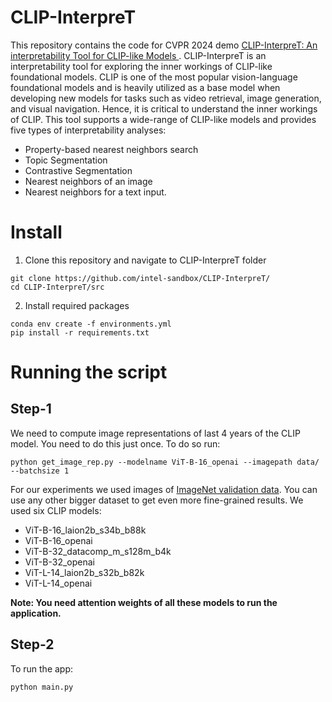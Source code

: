 # CLIP-InterpreT
This repository contains the code for CVPR 2024 demo [CLIP-InterpreT: An interpretability Tool for CLIP-like Models
](https://intellabs.github.io/multimodal_cognitive_ai/CLIP-InterpreT/). CLIP-InterpreT is an interpretability tool for exploring the inner workings of CLIP-like foundational models. CLIP is one of the most popular vision-language foundational models and is heavily utilized as a base model when developing new models for tasks such as video retrieval, image generation, and visual navigation. Hence, it is critical to understand the inner workings of CLIP. This tool supports a wide-range of CLIP-like models and provides five types of interpretability analyses: 

+ Property-based nearest neighbors search
+ Topic Segmentation
+ Contrastive Segmentation
+ Nearest neighbors of an image
+ Nearest neighbors for a text input.

# Install
1. Clone this repository and navigate to CLIP-InterpreT folder
```
git clone https://github.com/intel-sandbox/CLIP-InterpreT/
cd CLIP-InterpreT/src
```
2. Install required packages
```
conda env create -f environments.yml
pip install -r requirements.txt
```
# Running the script
## Step-1
We need to compute image representations of last 4 years of the CLIP model. You need to do this just once. To do so run:
```
python get_image_rep.py --modelname ViT-B-16_openai --imagepath data/ --batchsize 1
```
For our experiments we used images of [ImageNet validation data](https://www.image-net.org/). You can use any other bigger dataset to get even more fine-grained results. We used six CLIP models:
+ ViT-B-16_laion2b_s34b_b88k
+ ViT-B-16_openai
+ ViT-B-32_datacomp_m_s128m_b4k
+ ViT-B-32_openai
+ ViT-L-14_laion2b_s32b_b82k
+ ViT-L-14_openai

**Note: You need attention weights of all these models to run the application.**
## Step-2
To run the app:
```
python main.py
```
